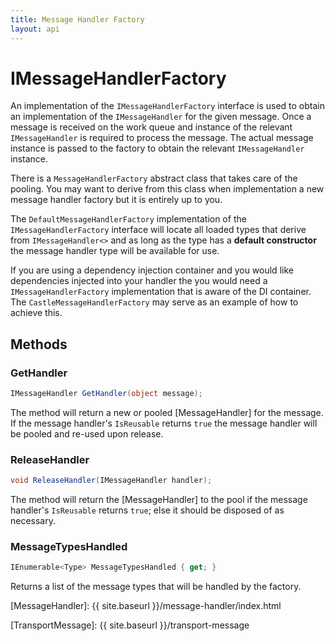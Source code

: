 ```yaml
---
title: Message Handler Factory
layout: api
---
```

# IMessageHandlerFactory

An implementation of the `IMessageHandlerFactory` interface is used to obtain an implementation of the `IMessageHandler` for the given message.  Once a message is received on the work queue and instance of the relevant `IMessageHandler` is required to process the message.  The actual message instance is passed to the factory to obtain the relevant `IMessageHandler` instance.

There is a `MessageHandlerFactory` abstract class that takes care of the pooling.  You may want to derive from this class when implementation a new message handler factory but it is entirely up to you.

The `DefaultMessageHandlerFactory` implementation of the `IMessageHandlerFactory` interface will locate all loaded types that derive from `IMessageHandler<>` and as long as the type has a **default constructor** the message handler type will be available for use.

If you are using a dependency injection container and you would like dependencies injected into your handler the you would need a `IMessageHandlerFactory` implementation that is aware of the DI container.  The `CastleMessageHandlerFactory` may serve as an example of how to achieve this.

## Methods

### GetHandler

~~~ c#
IMessageHandler GetHandler(object message);
~~~

The method will return a new or pooled [MessageHandler] for the message.  If the message handler's `IsReusable` returns `true` the message handler will be pooled and re-used upon release. 

### ReleaseHandler

~~~ c#
void ReleaseHandler(IMessageHandler handler);
~~~

The method will return the [MessageHandler] to the pool if the message handler's `IsReusable` returns `true`; else it should be disposed of as necessary.

### MessageTypesHandled

~~~ c#
IEnumerable<Type> MessageTypesHandled { get; }
~~~

Returns a list of the message types that will be handled by the factory.

[MessageHandler]: {{ site.baseurl }}/message-handler/index.html

[TransportMessage]: {{ site.baseurl }}/transport-message